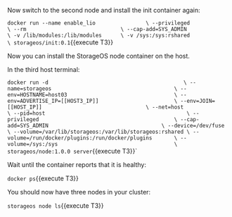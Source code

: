 Now switch to the second node and install the init container again:

`docker run --name enable_lio                \
           --privileged                      \
           --rm                              \
           --cap-add=SYS_ADMIN               \
           -v /lib/modules:/lib/modules      \
           -v /sys:/sys:rshared              \
           storageos/init:0.1`{{execute T3}}

Now you can install the StorageOS node container on the host.

In the third host terminal:

`docker run -d                                           \
  --name=storageos                                       \
  --env=HOSTNAME=host03                                  \
  --env=ADVERTISE_IP=[[HOST3_IP]]                        \
  --env=JOIN=[[HOST_IP]]                                 \
  --net=host                                             \
  --pid=host                                             \
  --privileged                                           \
  --cap-add=SYS_ADMIN                                    \
  --device=/dev/fuse                                     \
  --volume=/var/lib/storageos:/var/lib/storageos:rshared \
  --volume=/run/docker/plugins:/run/docker/plugins       \
  --volume=/sys:/sys                                     \
  storageos/node:1.0.0 server`{{execute T3}}`

Wait until the container reports that it is healthy:

`docker ps`{{execute T3}}

You should now have three nodes in your cluster:

`storageos node ls`{{execute T3}}
